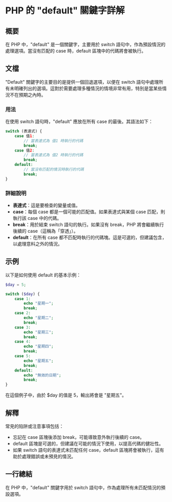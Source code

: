 <!--
Meta Description: # PHP 的 "default" 關鍵字詳解 ## 概要 在 PHP 中，"default" 是一個關鍵字，主要用於 switch 語句中，作為預設情況的處理選項。當沒有匹配的 case 時，default 區塊中的代碼將會被執行。 ## 文檔 "Default" 關鍵字的主要目的是提供一個回退選...
Meta Keywords: case, default, break, switch, php
-->

# PHP 的 "default" 關鍵字詳解

## 概要
在 PHP 中，"default" 是一個關鍵字，主要用於 switch 語句中，作為預設情況的處理選項。當沒有匹配的 case 時，default 區塊中的代碼將會被執行。

## 文檔
"Default" 關鍵字的主要目的是提供一個回退選項，以便在 switch 語句中處理所有未明確列出的選項。這對於需要處理多種情況的情境非常有用，特別是當某些情況不在預期之內時。

### 用法
在使用 switch 語句時，"default" 應放在所有 case 的最後。其語法如下：

```php
switch (表達式) {
    case 值1:
        // 當表達式為 值1 時執行的代碼
        break;
    case 值2:
        // 當表達式為 值2 時執行的代碼
        break;
    default:
        // 當沒有匹配的情況時執行的代碼
        break;
}
```

### 詳細說明
- **表達式**：這是要檢查的變量或值。
- **case**：每個 case 都是一個可能的匹配值。如果表達式與某個 case 匹配，則執行該 case 中的代碼。
- **break**：用於結束 switch 語句的執行。如果沒有 break，PHP 將會繼續執行後續的 case（這稱為「穿透」）。
- **default**：在所有 case 都不匹配時執行的代碼塊。這是可選的，但建議包含，以處理意料之外的情況。

## 示例
以下是如何使用 default 的基本示例：

```php
$day = 5;

switch ($day) {
    case 1:
        echo "星期一";
        break;
    case 2:
        echo "星期二";
        break;
    case 3:
        echo "星期三";
        break;
    case 4:
        echo "星期四";
        break;
    case 5:
        echo "星期五";
        break;
    default:
        echo "無效的日期";
        break;
}
```

在這個例子中，由於 $day 的值是 5，輸出將會是 "星期五"。

## 解釋
常見的陷阱或注意事項包括：
- 忘記在 case 區塊後添加 break，可能導致意外執行後續的 case。
- default 區塊是可選的，但建議在可能的情況下使用，以提高代碼的健壯性。
- 如果 switch 語句的表達式未匹配任何 case，default 區塊將會被執行，這有助於處理錯誤或未預見的情況。

## 一行總結
在 PHP 中，"default" 關鍵字用於 switch 語句中，作為處理所有未匹配情況的預設選項。